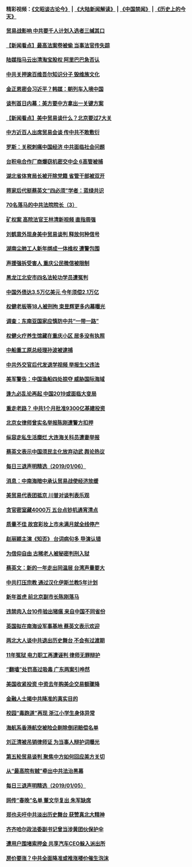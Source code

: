 #### 精彩视频：[《文昭谈古论今》](https://github.com/gfw-breaker/wenzhao/blob/master/README.md?t=01072131) | [《大陆新闻解读》](https://github.com/gfw-breaker/ntdtv-comedy/blob/master/README.md?t=01072131) | [《中国禁闻》](https://github.com/gfw-breaker/ntdtv-news/blob/master/README.md?t=01072131) | [《历史上的今天》](https://github.com/gfw-breaker/today-in-history/blob/master/README.md?t=01072131) 

#### [贸易战影响 中共要千人计划入选者三缄其口](../pages/nsc413/n10959988.md?t=01072131) 

#### [【新闻看点】最高法案卷被偷 当事法官传失踪](../pages/nsc413/n10959891.md?t=01072131) 

#### [陆媒指马云出清淘宝股权 阿里巴巴急否认](../pages/nsc413/n10959864.md?t=01072131) 

#### [中共关押逾百维吾尔知识分子 毁维族文化](../pages/nsc413/n10959719.md?t=01072131) 

#### [金正恩密会习近平？韩媒：朝列车入境中国](../pages/nsc413/n10959856.md?t=01072131) 

#### [谈判首日内幕：美方要中方拿出一关键方案](../pages/nsc413/n10959854.md?t=01072131) 

#### [【新闻看点】美中贸易谈什么？北京要过7大关](../pages/nsc413/n10959840.md?t=01072131) 

#### [中方近百人出席贸易会谈 传中共不敢敷衍](../pages/nsc413/n10959798.md?t=01072131) 

#### [罗斯：关税刺痛中国经济 中共面临社会问题](../pages/nsc413/n10959690.md?t=01072131) 

#### [台积电合作厂商爆窃机密交中企 6高管被捕](../pages/nsc413/n10959449.md?t=01072131) 

#### [湖北省体育局长被开除党籍 省管干部被双开](../pages/nsc413/n10959570.md?t=01072131) 

#### [蒋家后代挺蔡英文“四必须”学者：蓝绿共识](../pages/nsc413/n10959424.md?t=01072131) 

#### [70名落马的中共法院院长（3）](../pages/nsc413/n10936396.md?t=01072131) 

#### [矿权案 高院法官王林清新视频 直指周强](../pages/nsc413/n10959544.md?t=01072131) 

#### [刘鹤意外现身美中贸易谈判 释放何种信号](../pages/nsc413/n10959526.md?t=01072131) 

#### [湖南尘肺工人新年绑成一体维权 遭警包围](../pages/nsc413/n10959416.md?t=01072131) 

#### [声援强拆受害人 重庆公民微信被限制](../pages/nsc413/n10959371.md?t=01072131) 

#### [黑龙江北安市四名法轮功学员遭冤判](../pages/nsc413/n10957746.md?t=01072131) 

#### [中国外债达3.5万亿美元 今年须偿2.1万亿](../pages/nsc413/n10958854.md?t=01072131) 


#### [权健老板等18人被刑拘 束昱辉更多内幕曝光](../pages/nsc413/n10958371.md?t=01072131) 

#### [调查：东南亚国家应慎防中共“一带一路”](../pages/nsc413/n10959261.md?t=01072131) 

#### [权健火疗养生馆藏在重庆小区 居多没有执照](../pages/nsc413/n10958800.md?t=01072131) 

#### [中船重工原总经理孙波被逮捕](../pages/nsc413/n10958917.md?t=01072131) 

#### [中共外交官后代发退学视频 举报生父违法](../pages/nsc413/n10959069.md?t=01072131) 

#### [美军警告：中国渔船四处掠夺 威胁国际海域](../pages/nsc413/n10959047.md?t=01072131) 

#### [逢九必乱论再起 中国2019或面临大变局](../pages/nsc413/n10957641.md?t=01072131) 

#### [重走老路？ 中共1个月批准9300亿基建投资](../pages/nsc413/n10958188.md?t=01072131) 

#### [北京女律师曾实名举报陈刚遭警方扣押](../pages/nsc413/n10958400.md?t=01072131) 

#### [纵容走私生活糜烂 大连海关科员遭妻举报](../pages/nsc413/n10958428.md?t=01072131) 

#### [蔡英文表示中国须民主化放弃动武 舆论热议](../pages/nsc413/n10957973.md?t=01072131) 

#### [每日三退声明精选（2019/01/06）](../pages/nsc413/n10958411.md?t=01072131) 

#### [消息：中南海暗中承认贸易战使经济放缓](../pages/nsc413/n10958245.md?t=01072131) 

#### [美贸易代表团抵京 川普对谈判表乐观](../pages/nsc413/n10957808.md?t=01072131) 

#### [贪官密室藏4000万 五台点钞机通宵清点](../pages/nsc413/n10957933.md?t=01072131) 

#### [质量不佳 故宫彩妆上市未满月就全线停产](../pages/nsc413/n10957882.md?t=01072131) 

#### [赵丽颖主演《知否》 台词病句多 导演认错](../pages/nsc413/n10957835.md?t=01072131) 

#### [为信仰自由 古稀老人被秘密判刑入狱](../pages/nsc413/n10957547.md?t=01072131) 

#### [蔡英文：新的一年走出同温层 台湾声量要大](../pages/nsc413/n10957812.md?t=01072131) 

#### [中共打压宗教 通过汉化伊斯兰教5年计划](../pages/nsc413/n10957823.md?t=01072131) 

#### [新年首虎 前北京副市长陈刚落马](../pages/nsc413/n10957803.md?t=01072131) 

#### [违禁肉入台10件验出猪瘟 来自中国不同省份](../pages/nsc413/n10957772.md?t=01072131) 

#### [英国拟在南海设军事基地 蔡英文表示欢迎](../pages/nsc413/n10957760.md?t=01072131) 

#### [两北大人谈中共退出历史舞台 不会有过渡期](../pages/nsc413/n10957687.md?t=01072131) 

#### [11年冤狱 电力职工再遭诬判 律师无罪辩护](../pages/nsc413/n10953608.md?t=01072131) 

#### [“翻墙”处罚高过吸毒 广东两案引哗然](../pages/nsc413/n10957516.md?t=01072131) 

#### [美国收紧投资 中资去年购美企交易额骤降](../pages/nsc413/n10956141.md?t=01072131) 


#### [金融人士揭中共降准的真实目的](../pages/nsc413/n10957002.md?t=01072131) 

#### [校园“毒跑道”再现 浙江小学生身体异常](../pages/nsc413/n10956524.md?t=01072131) 

#### [海航系香港航空被险企剔除倒闭赔偿名单](../pages/nsc413/n10956574.md?t=01072131) 

#### [刘正清被吊销律师证 为当事人辩护词曝光](../pages/nsc413/n10956671.md?t=01072131) 

#### [第五轮贸易谈判 聚焦中方如何回应美方关切](../pages/nsc413/n10956081.md?t=01072131) 

#### [从“最高院有贼”牵出中共法治黑幕](../pages/nsc413/n10936837.md?t=01072131) 

#### [每日三退声明精选（2019/01/05）](../pages/nsc413/n10956528.md?t=01072131) 

#### [网传“春晚”名单 董文华复出 朱军缺席](../pages/nsc413/n10956273.md?t=01072131) 

#### [郑也夫吁中共淡出历史舞台 获赞真北大精神](../pages/nsc413/n10956269.md?t=01072131) 

#### [齐齐哈尔政法委副书记曾当涉黄团伙保护伞](../pages/nsc413/n10956152.md?t=01072131) 

#### [遭用户围堵索押金 共享汽车CEO躲入派出所](../pages/nsc413/n10956044.md?t=01072131) 

#### [房价要涨？中共全面降准或推涨楼价催生泡沫](../pages/nsc413/n10954918.md?t=01072131) 

